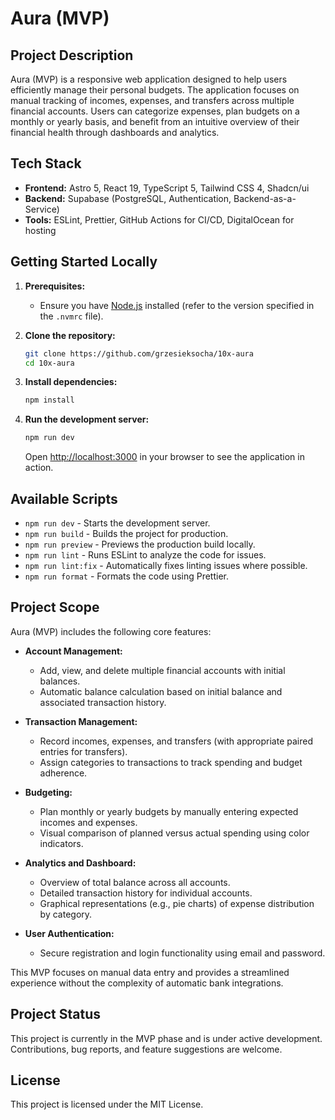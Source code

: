 # Aura (MVP)

## Project Description

Aura (MVP) is a responsive web application designed to help users efficiently manage their personal budgets. The application focuses on manual tracking of incomes, expenses, and transfers across multiple financial accounts. Users can categorize expenses, plan budgets on a monthly or yearly basis, and benefit from an intuitive overview of their financial health through dashboards and analytics.

## Tech Stack

- **Frontend:** Astro 5, React 19, TypeScript 5, Tailwind CSS 4, Shadcn/ui
- **Backend:** Supabase (PostgreSQL, Authentication, Backend-as-a-Service)
- **Tools:** ESLint, Prettier, GitHub Actions for CI/CD, DigitalOcean for hosting

## Getting Started Locally

1. **Prerequisites:**
   - Ensure you have [Node.js](https://nodejs.org/) installed (refer to the version specified in the `.nvmrc` file).

2. **Clone the repository:**
   ```bash
   git clone https://github.com/grzesieksocha/10x-aura
   cd 10x-aura
   ```

3. **Install dependencies:**
   ```bash
   npm install
   ```

4. **Run the development server:**
   ```bash
   npm run dev
   ```
   Open [http://localhost:3000](http://localhost:3000) in your browser to see the application in action.

## Available Scripts

- `npm run dev` - Starts the development server.
- `npm run build` - Builds the project for production.
- `npm run preview` - Previews the production build locally.
- `npm run lint` - Runs ESLint to analyze the code for issues.
- `npm run lint:fix` - Automatically fixes linting issues where possible.
- `npm run format` - Formats the code using Prettier.

## Project Scope

Aura (MVP) includes the following core features:

- **Account Management:**
  - Add, view, and delete multiple financial accounts with initial balances.
  - Automatic balance calculation based on initial balance and associated transaction history.

- **Transaction Management:**
  - Record incomes, expenses, and transfers (with appropriate paired entries for transfers).
  - Assign categories to transactions to track spending and budget adherence.

- **Budgeting:**
  - Plan monthly or yearly budgets by manually entering expected incomes and expenses.
  - Visual comparison of planned versus actual spending using color indicators.

- **Analytics and Dashboard:**
  - Overview of total balance across all accounts.
  - Detailed transaction history for individual accounts.
  - Graphical representations (e.g., pie charts) of expense distribution by category.

- **User Authentication:**
  - Secure registration and login functionality using email and password.

This MVP focuses on manual data entry and provides a streamlined experience without the complexity of automatic bank integrations.

## Project Status

This project is currently in the MVP phase and is under active development. Contributions, bug reports, and feature suggestions are welcome.

## License

This project is licensed under the MIT License. 